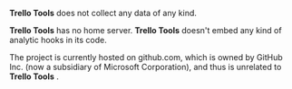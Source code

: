 **Trello Tools**  does not collect any data of any kind.

**Trello Tools**  has no home server.
**Trello Tools**  doesn't embed any kind of analytic hooks in its code.

The project is currently hosted on github.com, which is owned by GitHub Inc. (now a subsidiary of Microsoft Corporation), and thus is unrelated to **Trello Tools** .